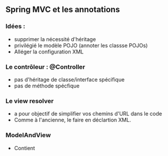 ## Spring MVC et les annotations

### Idées :
* supprimer la nécessité d'héritage
* privilégié le modèle POJO (annoter les classse POJOs)
* Alléger la configuration XML

### Le contrôleur : @Controller
* pas d'héritage de classe/interface spécifique
* pas de méthode spécfique

### Le view resolver
* a pour objectif de simplifier vos chemins d'URL dans le code
* Comme à l'ancienne, le faire en déclartion XML.

### ModelAndView
* Contient
